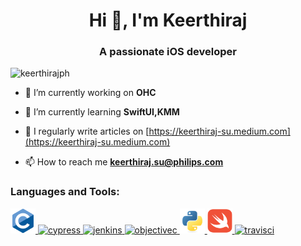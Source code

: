 
<h1 align="center">Hi 👋, I'm Keerthiraj</h1>
<h3 align="center">A passionate iOS developer</h3>

<p align="left"> <img src="https://komarev.com/ghpvc/?username=keerthirajph&label=Profile%20views&color=0e75b6&style=flat" alt="keerthirajph" /> </p>

- 🔭 I’m currently working on **OHC**
- 🌱 I’m currently learning **SwiftUI,KMM**

- 📝 I regularly write articles on [https://keerthiraj-su.medium.com](https://keerthiraj-su.medium.com)

- 📫 How to reach me **keerthiraj.su@philips.com**

<h3 align="left">Languages and Tools:</h3>
<p align="left"> <a href="https://www.cprogramming.com/" target="_blank" rel="noreferrer"> <img src="https://raw.githubusercontent.com/devicons/devicon/master/icons/c/c-original.svg" alt="c" width="40" height="40"/> </a> <a href="https://www.cypress.io" target="_blank" rel="noreferrer"> <img src="https://raw.githubusercontent.com/simple-icons/simple-icons/6e46ec1fc23b60c8fd0d2f2ff46db82e16dbd75f/icons/cypress.svg" alt="cypress" width="40" height="40"/> </a> <a href="https://www.jenkins.io" target="_blank" rel="noreferrer"> <img src="https://www.vectorlogo.zone/logos/jenkins/jenkins-icon.svg" alt="jenkins" width="40" height="40"/> </a> <a href="https://developer.apple.com/library/archive/documentation/Cocoa/Conceptual/ProgrammingWithObjectiveC/Introduction/Introduction.html" target="_blank" rel="noreferrer"> <img src="https://www.vectorlogo.zone/logos/apple_objectivec/apple_objectivec-icon.svg" alt="objectivec" width="40" height="40"/> </a> <a href="https://www.python.org" target="_blank" rel="noreferrer"> <img src="https://raw.githubusercontent.com/devicons/devicon/master/icons/python/python-original.svg" alt="python" width="40" height="40"/> </a> <a href="https://developer.apple.com/swift/" target="_blank" rel="noreferrer"> <img src="https://raw.githubusercontent.com/devicons/devicon/master/icons/swift/swift-original.svg" alt="swift" width="40" height="40"/> </a> <a href="https://travis-ci.org" target="_blank" rel="noreferrer"> <img src="https://www.vectorlogo.zone/logos/travis-ci/travis-ci-icon.svg" alt="travisci" width="40" height="40"/> </a> </p>

<!---
Keerthirajph/Keerthirajph is a ✨ special ✨ repository because its `README.md` (this file) appears on your GitHub profile.
You can click the Preview link to take a look at your changes.
--->
